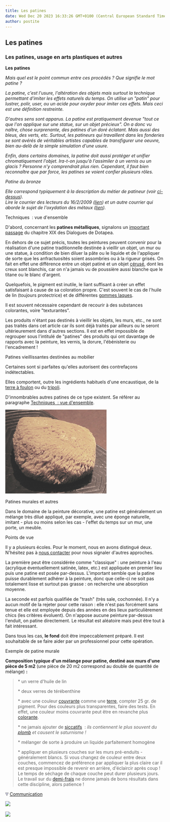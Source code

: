 ```yaml
---
title: Les patines
date: Wed Dec 20 2023 16:33:26 GMT+0100 (Central European Standard Time)
author: postite
---
```


## Les patines
### Les patines, usage en arts plastiques et autres
 **Les patines**

_Mais quel est le point commun entre ces procédés ? Que signifie le mot patine ?_

_La patine, c'est l'usure, l'altération des objets mais surtout la technique permettant d'imiter les effets naturels du temps. On utilise un "patin" pour lustrer, polir, user, ou un acide pour oxyder pour imiter ces effets. Mais ceci est une définition restreinte._

_D'autres sens sont apparus. La patine est pratiquement devenue "tout ce que l'on applique sur une statue, sur un objet précieux". On a donc vu naître, chose surprenante, des patines d'un doré éclatant. Mais aussi des bleus, des verts, etc. Surtout, les patineurs qui travaillent dans les fonderies se sont avérés de véritables artistes capables de transfigurer une oeuvre, bien au-delà de la simple simulation d'une usure._

_Enfin, dans certains domaines, la patine doit aussi protéger et unifier chromatiquement l'objet. Ira-t-on jusqu'à l'assimiler à un vernis ou un glacis ? Personne n'y comprendrait plus rien. Cependant, il faut bien reconnaître que par force, les patines se voient confier plusieurs rôles._

_Patine du bronze_

_Elle correspond typiquement à la description du métier de patineur (voir [ci-dessus](patines.html#patineurs)).  
Lire le courrier des lecteurs du 16/2/2009 ([lien](courrierdeslecteurs2009a130.html#20090216cp)) et un autre courrier qui aborde le sujet de l'oxydation des métaux ([lien](courrierdeslecteurs2011b010.html#20110505lf))._

Techniques  : vue d'ensemble

D'abord, concernant les **patines métalliques**, signalons un [important passage](chap19oxydationsmetaux.html#patinesmetalliques) du chapitre XIX des Dialogues de Dotapea.

En dehors de ce sujet précis, toutes les peintures peuvent convenir pour la réalisation d'une patine traditionnelle destinée à vieillir un objet, un mur ou une statue, à condition de bien diluer la pâte ou le liquide et de l'appliquer de sorte que les anfractuosités soient assombries ou à la rigueur grisés. On fait en effet une différence entre un objet patiné et un objet [cérusé](ceruse.html), dont les creux sont blanchis, car on n'a jamais vu de poussière aussi blanche que le titane ou le blanc d'argent.

Quelquefois, le pigment est inutile, le liant suffisant à créer un effet satisfaisant à cause de sa coloration propre. C'est souvent le cas de l'huile de lin (toujours protectrice) et de différentes [gommes laques](gommelaque.html).

Il est souvent nécessaire cependant de recourir à des substances colorantes, voire "texturantes".

Les produits n'étant pas destinés à vieillir les objets, les murs, etc., ne sont pas traités dans cet article car ils sont déjà traités par ailleurs ou le seront ultérieurement dans d'autres sections. Il est en effet impossible de regrouper sous l'intitulé de "patines" des produits qui ont davantage de rapports avec la peinture, les vernis, la dorure, l'ébénisterie ou l'encadrement !

Patines vieillissantes destinées au mobilier

Certaines sont si parfaites qu'elles autorisent des contrefaçons indétectables.

Elles comportent, outre les ingrédients habituels d'une encaustique, de la [terre à foulon](foulon.html) ou du [tripoli](tripoli.html).

D'innombrables autres patines de ce type existent. Se référer au paragraphe [Techniques  : vue d'ensemble](patines.html#techniquesvuedensemble).

![](images/eponge.jpg)

Patines murales et autres

Dans le domaine de la peinture décorative, une patine est généralement un mélange très dilué appliqué, par exemple, avec une éponge naturelle, imitant - plus ou moins selon les cas - l'effet du temps sur un mur, une porte, un meuble.

Points de vue

Il y a plusieurs écoles. Pour le moment, nous en avons distingué deux. N'hésitez pas à [nous contacter](ecrire.html) pour nous signaler d'autres approches.

La première peut être considérée comme "classique" : une peinture à l'eau (acrylique éventuellement satinée, latex, etc.) est appliquée en premier lieu puis une patine est posée par-dessus. L'important semble que la patine puisse durablement adhérer à la peinture, donc que celle-ci ne soit pas totalement lisse et surtout pas grasse : on recherche une absorption moyenne.

La seconde est parfois qualifiée de "trash" (très sale, cochonnée). Il n'y a aucun motif de la rejeter pour cette raison : elle n'est pas forcément sans tenue et elle est employée depuis des années en des lieux particulièrement chics (les critères évoluent). On n'appose aucune peinture par-dessus l'enduit, on patine directement. Le résultat est aléatoire mais peut être tout à fait intéressant.

Dans tous les cas, **le fond** doit être impeccablement préparé. Il est souhaitable de se faire aider par un professionnel pour cette opération.

Exemple de patine murale

**Composition typique d'un mélange pour patine, destiné aux murs d'une pièce de 5 m2** (une pièce de 20 m2 correspond au double de quantité de mélange) **:**

> \* un verre d'huile de lin
> 
> \* deux verres de térébenthine
> 
> \* avec une couleur [couvrante](pigments.html#1facteurcouvrantopposetransparence) comme une [terre](terrespigments.html), compter 25 gr. de pigment. Pour des couleurs plus transparentes, faire des tests. En effet, une couleur moins couvrante peut être en revanche plus [colorante](pigments.html#2facteurcolorant).
> 
> \* ne jamais ajouter de [siccatifs](siccatifs.html)  : _ils contiennent le plus souvent du [plomb](plomb.html) et causent le saturnisme !_
> 
> \* mélanger de sorte à produire un liquide parfaitement homogène
> 
> \* appliquer en plusieurs couches sur les murs pré-enduits - généralement blancs. Si vous changez de couleur entre deux couches, commencez de préférence par appliquer la plus claire car il est presque impossible de revenir en arrière, d'éclaircir après coup ! Le temps de séchage de chaque couche peut durer plusieurs jours. Le travail sur du [demi-frais](demifrais.html) ne donne jamais de bons résultats dans cette discipline, alors patience !



![](images/flechebas.gif) [Communication](http://www.artrealite.com/annonceurs.htm) 

[![](https://cbonvin.fr/sites/regie.artrealite.com/visuels/campagne1.png)](index-2.html#20131014)

![](https://cbonvin.fr/sites/regie.artrealite.com/visuels/campagne2.png)